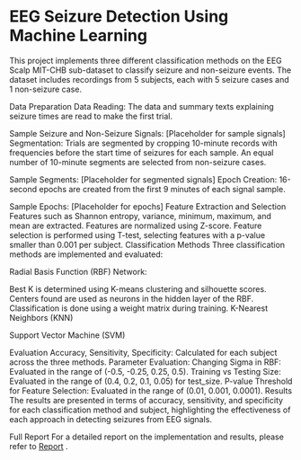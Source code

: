 # EEG Seizure Detection Using Machine Learning
This project implements three different classification methods on the EEG Scalp MIT-CHB sub-dataset to classify seizure and non-seizure events. The dataset includes recordings from 5 subjects, each with 5 seizure cases and 1 non-seizure case.

Data Preparation
Data Reading: The data and summary texts explaining seizure times are read to make the first trial.

Sample Seizure and Non-Seizure Signals: [Placeholder for sample signals]
Segmentation: Trials are segmented by cropping 10-minute records with frequencies before the start time of seizures for each sample. An equal number of 10-minute segments are selected from non-seizure cases.

Sample Segments: [Placeholder for segmented signals]
Epoch Creation: 16-second epochs are created from the first 9 minutes of each signal sample.

Sample Epochs: [Placeholder for epochs]
Feature Extraction and Selection
Features such as Shannon entropy, variance, minimum, maximum, and mean are extracted.
Features are normalized using Z-score.
Feature selection is performed using T-test, selecting features with a p-value smaller than 0.001 per subject.
Classification Methods
Three classification methods are implemented and evaluated:

Radial Basis Function (RBF) Network:

Best K is determined using K-means clustering and silhouette scores.
Centers found are used as neurons in the hidden layer of the RBF.
Classification is done using a weight matrix during training.
K-Nearest Neighbors (KNN)

Support Vector Machine (SVM)

Evaluation
Accuracy, Sensitivity, Specificity: Calculated for each subject across the three methods.
Parameter Evaluation:
Changing Sigma in RBF: Evaluated in the range of (-0.5, -0.25, 0.25, 0.5).
Training vs Testing Size: Evaluated in the range of (0.4, 0.2, 0.1, 0.05) for test_size.
P-value Threshold for Feature Selection: Evaluated in the range of (0.01, 0.001, 0.0001).
Results
The results are presented in terms of accuracy, sensitivity, and specificity for each classification method and subject, highlighting the effectiveness of each approach in detecting seizures from EEG signals.

Full Report
For a detailed report on the implementation and results, please refer to [Report](Report.pdf) .
